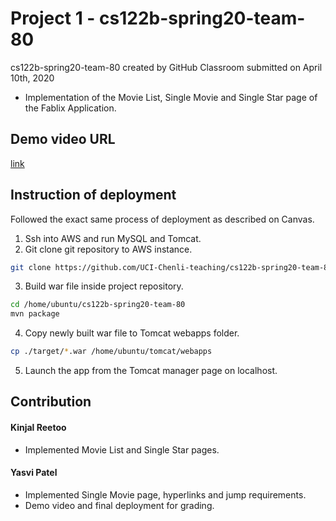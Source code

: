 # Project 1 - cs122b-spring20-team-80 
cs122b-spring20-team-80 created by GitHub Classroom
submitted on April 10th, 2020

- Implementation of the Movie List, Single Movie and Single Star page of the Fablix Application.

## Demo video URL

[link](https://youtu.be/Cd_2F8tFhRM)


## Instruction of deployment

Followed the exact same process of deployment as described on Canvas. 

  1. Ssh into AWS and run MySQL and Tomcat.
  2. Git clone git repository to AWS instance.
  
```bash
git clone https://github.com/UCI-Chenli-teaching/cs122b-spring20-team-80.git
```
  3. Build war file inside project repository.
  
```bash
cd /home/ubuntu/cs122b-spring20-team-80
mvn package
```
  4. Copy newly built war file to Tomcat webapps folder.
```bash
cp ./target/*.war /home/ubuntu/tomcat/webapps
```
  5. Launch the app from the Tomcat manager page on localhost.

## Contribution

#### Kinjal Reetoo 
  - Implemented Movie List and Single Star pages.

#### Yasvi Patel 
  - Implemented Single Movie page, hyperlinks and jump requirements.
  - Demo video and final deployment for grading.
  

